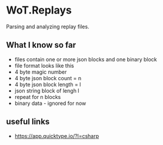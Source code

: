 # WoT.Replays
Parsing and analyzing replay files.

## What I know so far
 - files contain one or more json blocks and one binary block
 - file format looks like this
 - 4 byte magic number
 - 4 byte json block count = n
 - 4 byte json block length = l
 - json string block of lengh l
 - repeat for n blocks
 - binary data - ignored for now

## useful links
 - https://app.quicktype.io/?l=csharp